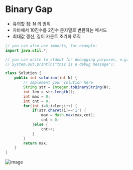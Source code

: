 # Binary Gap

- 유의할 점: N 의 범위
- 자바에서 10진수를 2진수 문자열로 변환하는 메서드
- 최대값 갱신, 길이 카운트 초기화 로직

```java
// you can also use imports, for example:
import java.util.*;

// you can write to stdout for debugging purposes, e.g.
// System.out.println("this is a debug message");

class Solution {
    public int solution(int N) {
        // Implement your solution here
        String str = Integer.toBinaryString(N);
        int len = str.length();
        int max = 0;
        int cnt = 0;
        for(int i=0;i<len;i++) {
            if(str.charAt(i)=='1') {
                max = Math.max(max,cnt);
                cnt = 0;
            }else {
                cnt++;
            }
        }
        return max;
    }
}
```
![image](https://user-images.githubusercontent.com/77835382/231318388-acb00260-794f-493c-ad95-792762f6cfd5.png)
